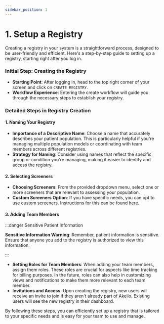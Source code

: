 ```yaml
---
sidebar_position: 1
---
```


# 1. Setup a Registry

Creating a registry in your system is a straightforward process, designed to be user-friendly and efficient. Here's a step-by-step guide to setting up a registry, starting right after you log in.

### Initial Step: Creating the Registry
- **Starting Point**: After logging in, head to the top right corner of your screen and click on `CREATE REGISTRY`.
- **Workflow Experience**: Entering the create workflow will guide you through the necessary steps to establish your registry.

### Detailed Steps in Registry Creation

#### 1. Naming Your Registry
- **Importance of a Descriptive Name**: Choose a name that accurately describes your patient population. This is particularly helpful if you're managing multiple population models or coordinating with team members across different registries.
- **Strategy for Naming**: Consider using names that reflect the specific group or condition you're managing, making it easier to identify and access the registry.

#### 2. Selecting Screeners
- **Choosing Screeners**: From the provided dropdown menu, select one or more screeners that are relevant to assessing your population.
- **Custom Screeners Option**: If you have specific needs, you can opt to use custom screeners. Instructions for this can be found [here](/).

#### 3. Adding Team Members

:::danger Sensitive Patient Information 

**Sensitive Information Warning**: Remember, patient information is sensitive. Ensure that anyone you add to the registry is authorized to view this information.

:::

- **Setting Roles for Team Members**: When adding your team members, assign them roles. These roles are crucial for aspects like time tracking for billing purposes. In the future, roles can also help in customizing views and notifications to make them more relevant to each team member.
- **Invitations and Access**: Upon creating the registry, new users will receive an invite to join if they aren't already part of Akello. Existing users will see the new registry in their dashboard.

By following these steps, you can efficiently set up a registry that is tailored to your specific needs and is easy for your team to use and manage.